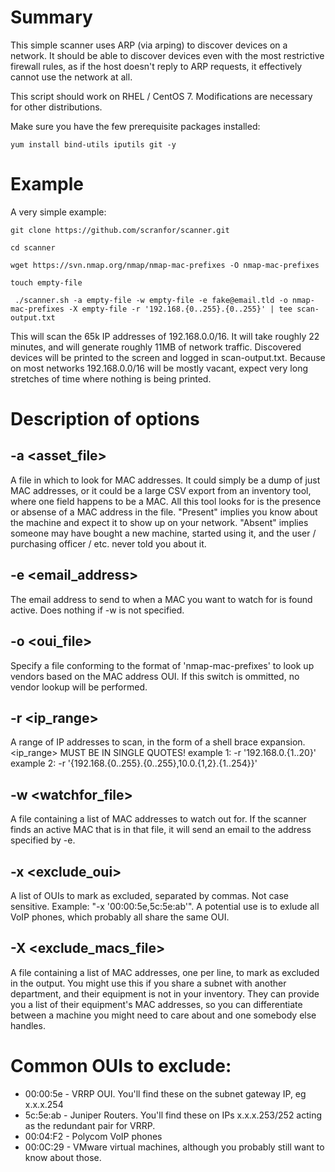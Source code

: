# Summary

This simple scanner uses ARP (via arping) to discover devices on a network. It should be able to discover devices even with the most restrictive firewall rules, as if the host doesn't reply to ARP requests, it effectively cannot use the network at all.

This script should work on RHEL / CentOS 7. Modifications are necessary for other distributions.

Make sure you have the few prerequisite packages installed:

`yum install bind-utils iputils git -y`

# Example

A very simple example:

`git clone https://github.com/scranfor/scanner.git`

`cd scanner`

`wget https://svn.nmap.org/nmap/nmap-mac-prefixes -O nmap-mac-prefixes`

`touch empty-file`

` ./scanner.sh -a empty-file -w empty-file -e fake@email.tld -o nmap-mac-prefixes -X empty-file -r '192.168.{0..255}.{0..255}' | tee scan-output.txt`

This will scan the 65k IP addresses of 192.168.0.0/16. It will take roughly 22 minutes, and will generate roughly 11MB of network traffic. Discovered devices will be printed to the screen and logged in scan-output.txt. Because on most networks 192.168.0.0/16 will be mostly vacant, expect very long stretches of time where nothing is being printed.

# Description of options

## -a <asset_file>
A file in which to look for MAC addresses. It could simply be a dump of just MAC addresses, or it could be
a large CSV export from an inventory tool, where one field happens to be a MAC. All this tool looks for is 
the presence or absense of a MAC address in the file. "Present" implies you know about the machine and 
expect it to show up on your network. "Absent" implies someone may have bought a new machine, started using it,
and the user / purchasing officer / etc. never told you about it.

## -e <email_address>
The email address to send to when a MAC you want to watch for is found active. Does nothing if -w is not specified.

## -o <oui_file>
Specify a file conforming to the format of 'nmap-mac-prefixes' to look up vendors based on the MAC address OUI.
If this switch is ommitted, no vendor lookup will be performed. 

## -r <ip_range>
A range of IP addresses to scan, in the form of a shell brace expansion. <ip_range> MUST BE IN SINGLE QUOTES!
example 1: -r '192.168.0.{1..20}'
example 2: -r '{192.168.{0..255}.{0..255},10.0.{1,2}.{1..254}}'

## -w <watchfor_file>
A file containing a list of MAC addresses to watch out for. If the scanner finds an active MAC that is in
that file, it will send an email to the address specified by -e. 

## -x <exclude_oui>
A list of OUIs to mark as excluded, separated by commas. Not case sensitive. Example: "-x '00:00:5e,5c:5e:ab'". 
A potential use is to exlude all VoIP phones, which probably all share the same OUI.

## -X <exclude_macs_file>
A file containing a list of MAC addresses, one per line, to mark as excluded in the output. You might use this
if you share a subnet with another department, and their equipment is not in your inventory. They can provide
you a list of their equipment's MAC addresses, so you can differentiate between a machine you might need to care
about and one somebody else handles.

# Common OUIs to exclude:
* 00:00:5e - VRRP OUI. You'll find these on the subnet gateway IP, eg x.x.x.254
* 5c:5e:ab - Juniper Routers. You'll find these on IPs x.x.x.253/252 acting as the redundant pair for VRRP. 
* 00:04:F2 - Polycom VoIP phones
* 00:0C:29 - VMware virtual machines, although you probably still want to know about those. 
